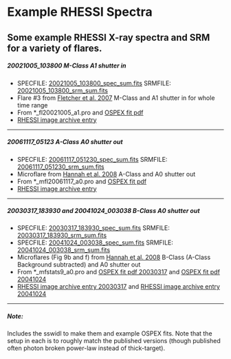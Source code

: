 # Example RHESSI Spectra
Some example RHESSI X-ray spectra and SRM for a variety of flares. 
---
##### 20021005\_103800 M-Class A1 shutter in
- SPECFILE: [20021005_103800_spec_sum.fits](https://github.com/ianan/rhessi_spectra/blob/main/20021005_103800_spec_sum.fits) SRMFILE: [20021005_103800_srm_sum.fits](https://github.com/ianan/rhessi_spectra/blob/main/20021005_103800_srm_sum.fits)
- Flare #3 from [Fletcher et al. 2007](https://doi.org/10.1086/510446) M-Class and A1 shutter in for whole time range 
- From *\_fl20021005\_a1.pro and [OSPEX fit pdf](https://github.com/ianan/rhessi_spectra/blob/main/fl_20021005_104120_a1.pdf)
- [RHESSI image archive entry](https://hesperia.gsfc.nasa.gov/rhessi_extras/flare_images/2002/10/05/20021005_1040_1056/hsi_20021005_1040_1056.html)

---
##### 20061117_05123 A-Class A0 shutter out
- SPECFILE: [20061117_051230_spec_sum.fits](https://github.com/ianan/rhessi_spectra/blob/main/20061117_051230_spec_sum.fits) SRMFILE: [20061117_051230_srm_sum.fits](https://github.com/ianan/rhessi_spectra/blob/main/20061117_051230_srm_sum.fits)
- Microflare from [Hannah et al. 2008](https://doi.org/10.1051/0004-6361:20079019) A-Class and A0 shutter out 
- From *\_mfl20061117\_a0.pro and [OSPEX fit pdf](https://github.com/ianan/rhessi_spectra/blob/main/mfl_20061117_051328_a0.pdf)
- [RHESSI image archive entry](https://hesperia.gsfc.nasa.gov/rhessi_extras/flare_images/2006/11/17/20061117_0512_0516/hsi_20061117_0512_0516.html)

---
##### 20030317\_183930 and 20041024\_003038 B-Class A0 shutter out
- SPECFILE: [20030317_183930_spec_sum.fits](https://github.com/ianan/rhessi_spectra/blob/main/20030317_183930_spec_sum.fits) SRMFILE: [20030317_183930_srm_sum.fits](https://github.com/ianan/rhessi_spectra/blob/main/20030317_183930_srm_sum.fits)
- SPECFILE: [20041024_003038_spec_sum.fits](https://github.com/ianan/rhessi_spectra/blob/main/20041024_003038_spec_sum.fits) SRMFILE: [20041024_003038_srm_sum.fits](https://github.com/ianan/rhessi_spectra/blob/main/20041024_003038_srm_sum.fits)
- Microflares (Fig 9b and f) from [Hannah et al. 2008](https://doi.org/10.1086/529012) B-Class (A-Class Background subtracted) and A0 shutter out 
- From *\_mfstats9\_a0.pro and [OSPEX fit pdf 20030317](https://github.com/ianan/rhessi_spectra/blob/main/mfl_20030317_184138_a0.pdf) and [OSPEX fit pdf 20041024](https://github.com/ianan/rhessi_spectra/blob/main/mfl_20041024_003138_a0.pdf)
- [RHESSI image archive entry 20030317]( https://hesperia.gsfc.nasa.gov/rhessi_extras/flare_images/2003/03/17/20030317_1821_1855/hsi_20030317_1821_1855.html) and [RHESSI image archive entry 20041024](https://hesperia.gsfc.nasa.gov/rhessi_extras/flare_images/2004/10/24/20041024_0005_0042/hsi_20041024_0005_0042.html)

---
##### Note: 
Includes the sswidl to make them and example OSPEX fits. Note that the setup in each is to roughly match the published versions (though published often photon broken power-law instead of thick-target).

